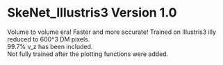 # SkeNet_Illustris3 Version 1.0
Volume to volume era! Faster and more accurate!
Trained on Illustris3 illy reduced to 600^3 DM pixels.  
99.7% v_z has been included.  
Not fully trained after the plotting functions were added.
